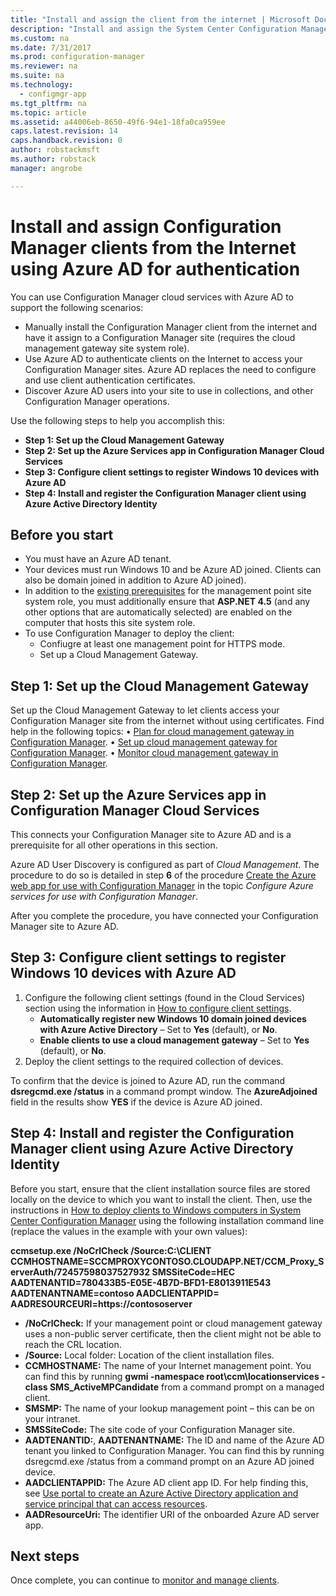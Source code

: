 ```yaml
---
title: "Install and assign the client from the internet | Microsoft Docs"
description: "Install and assign the System Center Configuration Manager client from the internet."
ms.custom: na
ms.date: 7/31/2017
ms.prod: configuration-manager
ms.reviewer: na
ms.suite: na
ms.technology:
  - configmgr-app
ms.tgt_pltfrm: na
ms.topic: article
ms.assetid: a44006eb-8650-49f6-94e1-18fa0ca959ee
caps.latest.revision: 14
caps.handback.revision: 0
author: robstackmsft
ms.author: robstack
manager: angrobe

---
```


# Install and assign Configuration Manager clients from the Internet using Azure AD for authentication

You can use Configuration Manager cloud services with Azure AD to support the following scenarios:

- Manually install the Configuration Manager client from the internet and have it assign to a Configuration Manager site (requires the cloud management gateway site system role).
- Use Azure AD to authenticate clients on the Internet to access your Configuration Manager sites. Azure AD replaces the need to configure and use client authentication certificates.
- Discover Azure AD users into your site to use in collections, and other Configuration Manager operations.

Use the following steps to help you accomplish this:

- **Step 1: Set up the Cloud Management Gateway**
- **Step 2: Set up the Azure Services app in Configuration Manager Cloud Services**
- **Step 3: Configure client settings to register Windows 10 devices with Azure AD**
- **Step 4: Install and register the Configuration Manager client using Azure Active Directory Identity**


## Before you start

- You must have an Azure AD tenant.
- Your devices must run Windows 10 and be Azure AD joined. Clients can also be domain joined in addition to Azure AD joined).
- In addition to the [existing prerequisites](/sccm/core/plan-design/configs/site-and-site-system-prerequisites) for the management point site system role, you must additionally ensure that **ASP.NET 4.5** (and any other options that are automatically selected) are enabled on the computer that hosts this site system role.
- To use Configuration Manager to deploy the client:
	- Confiugre at least one management point for HTTPS mode.
	- Set up a Cloud Management Gateway.

## Step 1: Set up the Cloud Management Gateway

Set up the Cloud Management Gateway to let clients access your Configuration Manager site from the internet without using certificates. Find help in the following topics: 
•	[Plan for cloud management gateway in Configuration Manager](/sccm/core/clients/manage/plan-cloud-management-gateway).
•	[Set up cloud management gateway for Configuration Manager](/sccm/core/clients/manage/setup-cloud-management-gateway).
•	[Monitor cloud management gateway in Configuration Manager](/sccm/core/clients/manage/monitor-clients-cloud-management-gateway).

## Step 2: Set up the Azure Services app in Configuration Manager Cloud Services

This connects your Configuration Manager site to Azure AD and is a prerequisite for all other operations in this section. 

Azure AD User Discovery is configured as part of *Cloud Management*. The procedure to do so is detailed in step **6** of the procedure [Create the Azure web app for use with Configuration Manager](/sccm/core/servers/deploy/configure/Azure-services-wizard#webapp) in the topic *Configure Azure services for use with Configuration Manager*.
	
After you complete the procedure, you have connected your Configuration Manager site to Azure AD. 

## Step 3: Configure client settings to register Windows 10 devices with Azure AD

1.	Configure the following client settings (found in the Cloud Services) section using the information in [How to configure client settings](/sccm/core/clients/deploy/configure-client-settings).
	- **Automatically register new Windows 10 domain joined devices with Azure Active Directory** – Set to **Yes** (default), or **No**.
	- **Enable clients to use a cloud management gateway** – Set to **Yes** (default), or **No**.
2.	Deploy the client settings to the required collection of devices.

To confirm that the device is joined to Azure AD, run the command **dsregcmd.exe /status** in a command prompt window. The **AzureAdjoined** field in the results show **YES** if the device is Azure AD joined.


## Step 4: Install and register the Configuration Manager client using Azure Active Directory Identity

Before you start, ensure that the client installation source files are stored locally on the device to which you want to install the client. Then, use the instructions in [How to deploy clients to Windows computers in System Center Configuration Manager](/sccm/core/clients/deploy/deploy-clients-to-windows-computers#a-namebkmkmanuala-how-to-install-clients-manually) using the following installation command line (replace the values in the example with your own values): 

**ccmsetup.exe /NoCrlCheck /Source:C:\CLIENT CCMHOSTNAME=SCCMPROXYCONTOSO.CLOUDAPP.NET/CCM_Proxy_ServerAuth/72457598037527932 SMSSiteCode=HEC AADTENANTID=780433B5-E05E-4B7D-BFD1-E8013911E543 AADTENANTNAME=contoso AADCLIENTAPPID= AADRESOURCEURI=https://contososerver**

- **/NoCrlCheck:** If your management point or cloud management gateway uses a non-public server certificate, then the client might not be able to reach the CRL location.
- **/Source:** Local folder: Location of the client installation files.
- **CCMHOSTNAME:** The name of your Internet management point. You can find this by running **gwmi -namespace root\ccm\locationservices -class SMS_ActiveMPCandidate** from a command prompt on a managed client.
- **SMSMP:** The name of your lookup management point – this can be on your intranet.
- **SMSSiteCode:** The site code of your Configuration Manager site.
- **AADTENANTID:**, **AADTENANTNAME:** The ID and name of the Azure AD tenant you linked to Configuration Manager. You can find this by running dsregcmd.exe /status from a command prompt on an Azure AD joined device.
- **AADCLIENTAPPID:** The Azure AD client app ID. For help finding this, see [Use portal to create an Azure Active Directory application and service principal that can access resources](https://docs.microsoft.com/azure/azure-resource-manager/resource-group-create-service-principal-portal#get-application-id-and-authentication-key).
- **AADResourceUri:** The identifier URI of the onboarded Azure AD server app.


## Next steps

Once complete, you can continue to [monitor and manage clients](/sccm/core/clients/manage/monitor-clients).
